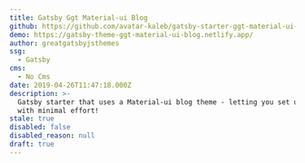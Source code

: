 ```yaml
---
title: Gatsby Ggt Material-ui Blog
github: https://github.com/avatar-kaleb/gatsby-starter-ggt-material-ui-blog
demo: https://gatsby-theme-ggt-material-ui-blog.netlify.app/
author: greatgatsbyjsthemes
ssg:
  - Gatsby
cms:
  - No Cms
date: 2019-04-26T11:47:18.000Z
description: >-
  Gatsby starter that uses a Material-ui blog theme - letting you set up an blog
  with minimal effort!
stale: true
disabled: false
disabled_reason: null
draft: true
---
```

